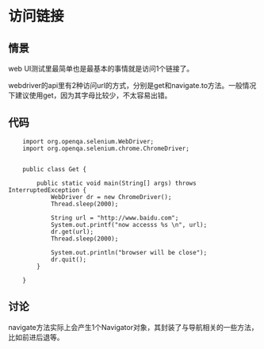 访问链接
========

情景
----
web UI测试里最简单也是最基本的事情就是访问1个链接了。

webdriver的api里有2种访问url的方式，分别是get和navigate.to方法。一般情况下建议使用get，因为其字母比较少，不太容易出错。

代码
----

```
	import org.openqa.selenium.WebDriver;
	import org.openqa.selenium.chrome.ChromeDriver;


	public class Get {

		public static void main(String[] args) throws InterruptedException {
			WebDriver dr = new ChromeDriver();
			Thread.sleep(2000);
			
			String url = "http://www.baidu.com";
			System.out.printf("now accesss %s \n", url);
			dr.get(url);
			Thread.sleep(2000);
			
			System.out.println("browser will be close");
			dr.quit();	
		}

	}

```

讨论
----
navigate方法实际上会产生1个Navigator对象，其封装了与导航相关的一些方法，比如前进后退等。


